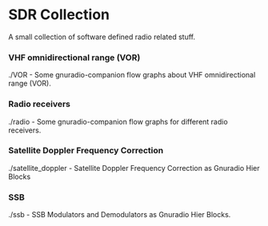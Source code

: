 # SDR Collection

A small collection of software defined radio related stuff.

### VHF omnidirectional range (VOR)
./VOR - Some gnuradio-companion flow graphs about VHF omnidirectional range (VOR).

### Radio receivers
./radio - Some gnuradio-companion flow graphs for different radio receivers.

### Satellite Doppler Frequency Correction
./satellite_doppler - Satellite Doppler Frequency Correction as Gnuradio Hier Blocks

### SSB
./ssb - SSB Modulators and Demodulators as Gnuradio Hier Blocks.
